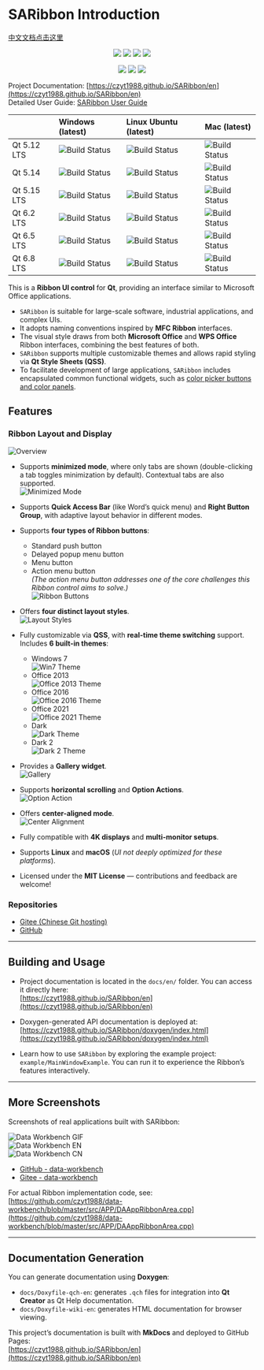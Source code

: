 # SARibbon Introduction
[中文文档点击这里](./readme-cn.md)

<div align="center">
<p>
<img src="https://img.shields.io/badge/C++-17-blue"/>
<img src="https://img.shields.io/badge/ -5.14+-green"/>
<img src="https://img.shields.io/badge/Qt-6-green"/>
<img src="https://img.shields.io/badge/license-MIT-yellow"/>
</p>
<p>
<img src="https://img.shields.io/badge/windows-0077d6"/>
<img src="https://img.shields.io/badge/ubuntu-ed6432"/>
<img src="https://img.shields.io/badge/macos-000"/>
</p>
</div>

Project Documentation: [https://czyt1988.github.io/SARibbon/en](https://czyt1988.github.io/SARibbon/en)  
Detailed User Guide: [SARibbon User Guide](./docs/SARibbon-User-Guide(en).md)

||Windows (latest)|Linux Ubuntu (latest)|Mac (latest)|
|:-|:-|:-|:-|
|Qt 5.12 LTS|![Build Status](https://github.com/czyt1988/SARibbon/actions/workflows/cmake-win-qt5.12.yml/badge.svg)|![Build Status](https://github.com/czyt1988/SARibbon/actions/workflows/cmake-linux-qt5.12.yml/badge.svg)|![Build Status](https://github.com/czyt1988/SARibbon/actions/workflows/cmake-mac-qt5.12.yml/badge.svg)|
|Qt 5.14|![Build Status](https://github.com/czyt1988/SARibbon/actions/workflows/cmake-win-qt5.14.yml/badge.svg)|![Build Status](https://github.com/czyt1988/SARibbon/actions/workflows/cmake-linux-qt5.14.yml/badge.svg)|![Build Status](https://github.com/czyt1988/SARibbon/actions/workflows/cmake-mac-qt5.14.yml/badge.svg)|
|Qt 5.15 LTS|![Build Status](https://github.com/czyt1988/SARibbon/actions/workflows/cmake-win-qt5.15.yml/badge.svg)|![Build Status](https://github.com/czyt1988/SARibbon/actions/workflows/cmake-linux-qt5.15.yml/badge.svg)|![Build Status](https://github.com/czyt1988/SARibbon/actions/workflows/cmake-mac-qt5.15.yml/badge.svg)|
|Qt 6.2 LTS|![Build Status](https://github.com/czyt1988/SARibbon/actions/workflows/cmake-win-qt6.2.yml/badge.svg)|![Build Status](https://github.com/czyt1988/SARibbon/actions/workflows/cmake-linux-qt6.2.yml/badge.svg)|![Build Status](https://github.com/czyt1988/SARibbon/actions/workflows/cmake-mac-qt6.2.yml/badge.svg)|
|Qt 6.5 LTS|![Build Status](https://github.com/czyt1988/SARibbon/actions/workflows/cmake-win-qt6.5.yml/badge.svg)|![Build Status](https://github.com/czyt1988/SARibbon/actions/workflows/cmake-linux-qt6.5.yml/badge.svg)|![Build Status](https://github.com/czyt1988/SARibbon/actions/workflows/cmake-mac-qt6.5.yml/badge.svg)|
|Qt 6.8 LTS|![Build Status](https://github.com/czyt1988/SARibbon/actions/workflows/cmake-win-qt6.8.yml/badge.svg)|![Build Status](https://github.com/czyt1988/SARibbon/actions/workflows/cmake-linux-qt6.8.yml/badge.svg)|![Build Status](https://github.com/czyt1988/SARibbon/actions/workflows/cmake-mac-qt6.8.yml/badge.svg)|

This is a **Ribbon UI control** for **Qt**, providing an interface similar to Microsoft Office applications.

- `SARibbon` is suitable for large-scale software, industrial applications, and complex UIs.
- It adopts naming conventions inspired by **MFC Ribbon** interfaces.
- The visual style draws from both **Microsoft Office** and **WPS Office** Ribbon interfaces, combining the best features of both.
- `SARibbon` supports multiple customizable themes and allows rapid styling via **Qt Style Sheets (QSS)**.
- To facilitate development of large applications, `SARibbon` includes encapsulated common functional widgets, such as [color picker buttons and color panels](https://github.com/czyt1988/SAColorWidgets).

## Features

### Ribbon Layout and Display

![Overview](./docs/assets/screenshot/SARibbonBar-overview.png)

- Supports **minimized mode**, where only tabs are shown (double-clicking a tab toggles minimization by default). Contextual tabs are also supported.  
  ![Minimized Mode](./docs/assets/screenshot/SARibbonBar-minMode.gif)

- Supports **Quick Access Bar** (like Word’s quick menu) and **Right Button Group**, with adaptive layout behavior in different modes.

- Supports **four types of Ribbon buttons**:
  - Standard push button
  - Delayed popup menu button
  - Menu button
  - Action menu button  
  *(The action menu button addresses one of the core challenges this Ribbon control aims to solve.)*  
  ![Ribbon Buttons](./docs/assets/screenshot/SARibbonBar-ribbonbutton.gif)

- Offers **four distinct layout styles**.  
  ![Layout Styles](./docs/assets/screenshot/SARibbonBar-style.gif)

- Fully customizable via **QSS**, with **real-time theme switching** support. Includes **6 built-in themes**:
  - Windows 7  
    ![Win7 Theme](./docs/assets/screenshot/SARibbon-theme-win7.png)
  - Office 2013  
    ![Office 2013 Theme](./docs/assets/screenshot/SARibbon-theme-office2013.png)
  - Office 2016  
    ![Office 2016 Theme](./docs/assets/screenshot/SARibbon-theme-office2016.png)
  - Office 2021  
    ![Office 2021 Theme](./docs/assets/screenshot/SARibbon-theme-office2021.png)
  - Dark  
    ![Dark Theme](./docs/assets/screenshot/SARibbon-theme-dark.png)
  - Dark 2  
    ![Dark 2 Theme](./docs/assets/screenshot/SARibbon-theme-dark2.png)

- Provides a **Gallery widget**.  
  ![Gallery](./docs/assets/screenshot/SARibbonBar-gallery.png)

- Supports **horizontal scrolling** and **Option Actions**.  
  ![Option Action](./docs/assets/screenshot/SARibbonBar-option-action.gif)

- Offers **center-aligned mode**.  
  ![Center Alignment](./docs/assets/screenshot/SARibbon-aligment-center.png)

- Fully compatible with **4K displays** and **multi-monitor setups**.

- Supports **Linux** and **macOS** (*UI not deeply optimized for these platforms*).

- Licensed under the **MIT License** — contributions and feedback are welcome!

### Repositories

- [Gitee (Chinese Git hosting)](https://gitee.com/czyt1988/SARibbon)  
- [GitHub](https://github.com/czyt1988/SARibbon)

---

## Building and Usage

- Project documentation is located in the `docs/en/` folder. You can access it directly here:  
  [https://czyt1988.github.io/SARibbon/en](https://czyt1988.github.io/SARibbon/en)

- Doxygen-generated API documentation is deployed at:  
  [https://czyt1988.github.io/SARibbon/doxygen/index.html](https://czyt1988.github.io/SARibbon/doxygen/index.html)

- Learn how to use `SARibbon` by exploring the example project:  
  `example/MainWindowExample`. You can run it to experience the Ribbon’s features interactively.

---

## More Screenshots

Screenshots of real applications built with SARibbon:

![Data Workbench GIF](./docs/assets/screenshot/data-workbench-screenshot1-cn.gif)  
![Data Workbench EN](./docs/assets/screenshot/data-workbench-screenshot01-en.png)  
![Data Workbench CN](./docs/assets/screenshot/data-workbench-screenshot01-cn.png)

- [GitHub - data-workbench](https://github.com/czyt1988/data-workbench)  
- [Gitee - data-workbench](https://gitee.com/czyt1988/data-workbench)

For actual Ribbon implementation code, see:  
[https://github.com/czyt1988/data-workbench/blob/master/src/APP/DAAppRibbonArea.cpp](https://github.com/czyt1988/data-workbench/blob/master/src/APP/DAAppRibbonArea.cpp)

---

## Documentation Generation

You can generate documentation using **Doxygen**:

- `docs/Doxyfile-qch-en`: generates `.qch` files for integration into **Qt Creator** as Qt Help documentation.
- `docs/Doxyfile-wiki-en`: generates HTML documentation for browser viewing.

This project’s documentation is built with **MkDocs** and deployed to GitHub Pages:  
[https://czyt1988.github.io/SARibbon/en](https://czyt1988.github.io/SARibbon/en)

